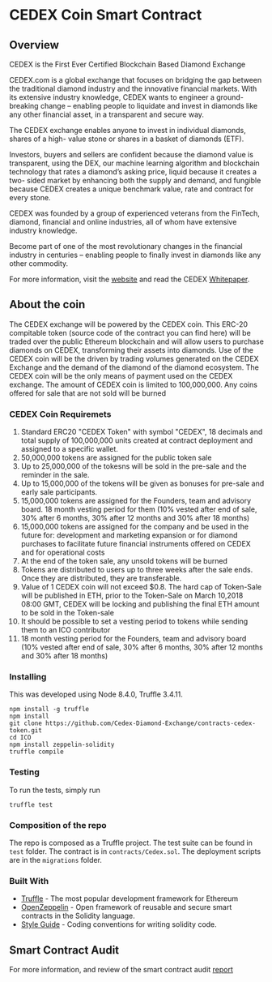 # CEDEX Coin Smart Contract
## Overview
CEDEX is the First Ever Certified Blockchain Based Diamond Exchange

CEDEX.com is a global exchange that focuses on bridging the gap between the traditional diamond industry and the innovative financial markets. With its extensive industry knowledge, CEDEX wants to engineer a ground-breaking change – enabling people to liquidate and invest in diamonds like any other financial asset, in a transparent and secure way.

The CEDEX exchange enables anyone to invest in individual diamonds, shares of a high- value stone or shares in a basket of diamonds (ETF).

Investors, buyers and sellers are confident because the diamond value is transparent, using the DEX, our machine learning algorithm and blockchain technology that rates a diamond’s asking price, liquid because it creates a two- sided market by enhancing both the supply and demand, and fungible because CEDEX creates a unique benchmark value, rate and contract for every stone.

CEDEX was founded by a group of experienced veterans from the FinTech, diamond, financial and online industries, all of whom have extensive industry knowledge.

Become part of one of the most revolutionary changes in the financial industry in centuries – enabling people to finally invest in diamonds like any other commodity.

For more information, visit the [website](https://www.cedex.com) and read the CEDEX [Whitepaper](https://cedex.com/img/Whitepaper.pdf).

## About the coin
The CEDEX exchange will be powered by the CEDEX coin. This ERC-20 compitable token (source code of the contract you can find here) will be traded over the public Ethereum blockchain and will allow users to purchase diamonds on CEDEX, transforming their assets into diamonds. 
Use of the CEDEX coin will be the driven by trading volumes generated on the CEDEX Exchange and the demand of the diamond of the diamond ecosystem.
The CEDEX coin will be the only means of payment used on the CEDEX exchange. The amount of CEDEX coin is limited to 100,000,000. Any coins offered for sale that are not sold will be burned

### CEDEX Coin Requiremets
1. Standard ERC20 "CEDEX Token" with symbol "CEDEX", 18 decimals and total supply of 100,000,000 units created at contract deployment and assigned to a specific wallet.
2. 50,000,000 tokens are assigned for the public token sale
3. Up to 25,000,000 of the tokesns will be sold in the pre-sale and the reminder in the sale.
4. Up to 15,000,000 of the tokens will be given as bonuses for pre-sale and early sale participants.  
5. 15,000,000 tokens are assigned for the Founders, team and advisory board. 18 month vesting period for them (10% vested after end of sale, 30% after 6 months, 30% after 12 months and 30% after 18 months)
6. 15,000,000 tokens are assigned for the company and be used in the future for: development and marketing expansion or for diamond purchases to facilitate future financial instruments offered on CEDEX and for operational costs
7. At the end of the token sale, any unsold tokens will be burned 
8. Tokens are distributed to users up to three weeks after the sale ends. Once they are distributed, they are transferable. 
9. Value of 1 CEDEX coin will not exceed $0.8. The hard cap of Token-Sale will be published in ETH, prior to the Token-Sale on March 10,2018 08:00 GMT, CEDEX will be locking and publishing the final ETH amount to be sold in the Token-sale
10. It should be possible to set a vesting period to tokens while sending them to an ICO contributor 
11. 18 month vesting period for the Founders, team and advisory board (10% vested after end of sale, 30% after 6 months, 30% after 12 months and 30% after 18 months)

### Installing
This was developed using Node 8.4.0, Truffle 3.4.11.

```
npm install -g truffle
npm install
git clone https://github.com/Cedex-Diamond-Exchange/contracts-cedex-token.git
cd ICO
npm install zeppelin-solidity
truffle compile
```

### Testing
To run the tests, simply run

```
truffle test
```

### Composition of the repo
The repo is composed as a Truffle project. The test suite can be found in `test` folder. The contract is in `contracts/Cedex.sol`. The deployment scripts are in the `migrations` folder.

### Built With

* [Truffle](http://truffleframework.com/) - The most popular development framework for Ethereum
* [OpenZeppelin](https://openzeppelin.org/) -  Open framework of reusable and secure smart contracts in the Solidity language.
* [Style Guide](http://solidity.readthedocs.io/en/develop/style-guide.html) - Coding conventions for writing solidity code.

## Smart Contract Audit
For more information, and review of the smart contract audit [report](https://github.com/Cedex-Diamond-Exchange/contracts-cedex-token/blob/master/Cedex_Auditing.pdf)

